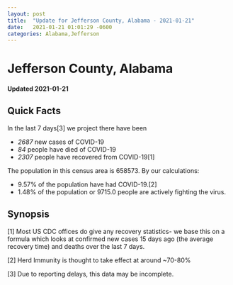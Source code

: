 ```yaml
---
layout: post
title:  "Update for Jefferson County, Alabama - 2021-01-21"
date:   2021-01-21 01:01:29 -0600
categories: Alabama,Jefferson
---
```


# Jefferson County, Alabama
#### Updated 2021-01-21

## Quick Facts

In the last 7 days[3] we project there have been
- *2687* new cases of COVID-19
- *84* people have died of COVID-19
- *2307* people have recovered from COVID-19[1]

The population in this census area is 658573. By our calculations:
- 9.57% of the population have had COVID-19.[2]
- 1.48% of the population or 9715.0 people are actively fighting the virus.

## Synopsis




[1] Most US CDC offices do give any recovery statistics- we base this on a formula which looks at confirmed new cases
15 days ago (the average recovery time) and deaths over the last 7 days.

[2] Herd Immunity is thought to take effect at around ~70-80%

[3] Due to reporting delays, this data may be incomplete.
 
    